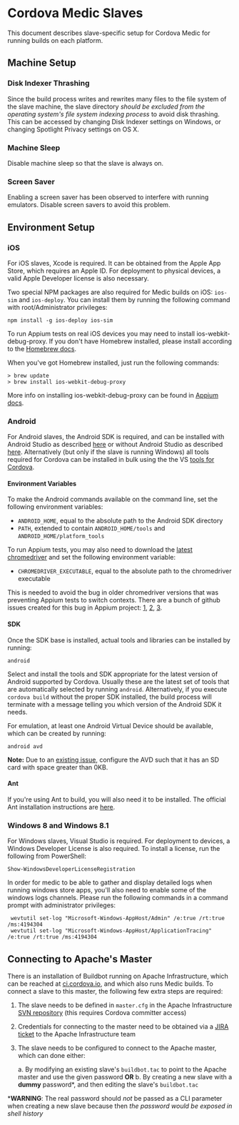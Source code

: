 Cordova Medic Slaves
====================

This document describes slave-specific setup for Cordova Medic for running builds on each platform.

## Machine Setup

### Disk Indexer Thrashing

Since the build process writes and rewrites many files to the file system of the slave machine, the slave directory *should be excluded from the operating system's file system indexing process* to avoid disk thrashing. This can be accessed by changing Disk Indexer settings on Windows, or changing Spotlight Privacy settings on OS X.

### Machine Sleep

Disable machine sleep so that the slave is always on.

### Screen Saver

Enabling a screen saver has been observed to interfere with running emulators. Disable screen savers to avoid this problem.

## Environment Setup

### iOS

For iOS slaves, Xcode is required. It can be obtained from the Apple App Store, which requires an Apple ID. For deployment to physical devices, a valid Apple Developer license is also necessary.

Two special NPM packages are also required for Medic builds on iOS: `ios-sim` and `ios-deploy`. You can install them by running the following command with root/Administrator privileges:

    npm install -g ios-deploy ios-sim

To run Appium tests on real iOS devices you may need to install ios-webkit-debug-proxy. If you don't have Homebrew installed, please install according to the [Homebrew docs][brew].

When you've got Homebrew installed, just run the following commands:

 ``` center
 > brew update
 > brew install ios-webkit-debug-proxy
 ```

More info on installing ios-webkit-debug-proxy can be found in [Appium docs][appium_docs].

### Android

For Android slaves, the Android SDK is required, and can be installed with Android Studio as described [here][android_full] or without Android Studio as described [here][android_cli]. Alternatively (but only if the slave is running Windows) all tools required for Cordova can be installed in bulk using the the VS [tools for Cordova][vs_cordova].

#### Environment Variables

To make the Android commands available on the command line, set the following environment variables:

- `ANDROID_HOME`, equal to the absolute path to the Android SDK directory
- `PATH`, extended to contain `ANDROID_HOME/tools` and `ANDROID_HOME/platform_tools`

To run Appium tests, you may also need to download the [latest chromedriver][chromedriver] and set the following environment variable:

- `CHROMEDRIVER_EXECUTABLE`, equal to the absolute path to the chromedriver executable

This is needed to avoid the bug in older chromedriver versions that was preventing Appium tests to switch contexts. There are a bunch of github issues created for this bug in Appium project: [1][appium_bug_1], [2][appium_bug_2], [3][appium_bug_3].

#### SDK

Once the SDK base is installed, actual tools and libraries can be installed by running:

    android

Select and install the tools and SDK appropriate for the latest version of Android supported by Cordova. Usually these are the latest set of tools that are automatically selected by running `android`. Alternatively, if you execute `cordova build` without the proper SDK installed, the build process will terminate with a message telling you which version of the Android SDK it needs.

For emulation, at least one Android Virtual Device should be available, which can be created by running:

    android avd

**Note:** Due to an [existing issue][issue], configure the AVD such that it has an SD card with space greater than 0KB.

#### Ant

If you're using Ant to build, you will also need it to be installed. The official Ant installation instructions are [here][ant].

### Windows 8 and Windows 8.1

For Windows slaves, Visual Studio is required. For deployment to devices, a Windows Developer License is also required. To install a license, run the following from PowerShell:

    Show-WindowsDeveloperLicenseRegistration

In order for medic to be able to gather and display detailed logs when running windows store apps, you'll also need to enable some of the windows logs channels. Please run the following commands in a command prompt with administrator privileges:

     wevtutil set-log "Microsoft-Windows-AppHost/Admin" /e:true /rt:true /ms:4194304
     wevtutil set-log "Microsoft-Windows-AppHost/ApplicationTracing" /e:true /rt:true /ms:4194304

## Connecting to Apache's Master

There is an installation of Buildbot running on Apache Infrastructure, which can be reached at [ci.cordova.io][ci], and which also runs Medic builds. To connect a slave to this master, the following few extra steps are required:

1. The slave needs to be defined in `master.cfg` in the Apache Infrastructure [SVN repository][infra_svn] (this requires Cordova committer access)
2. Credentials for connecting to the master need to be obtained via a [JIRA ticket][infra_jira] to the Apache Infrastructure team
3. The slave needs to be configured to connect to the Apache master, which can done either:

    a. By modifying an existing slave's `buildbot.tac` to point to the Apache master and use the given password **OR**
    b. By creating a new slave with a **dummy** password\*, and then editing the slave's `buildbot.tac`

\***WARNING**: The real password should *not* be passed as a CLI parameter when creating a new slave because then *the password would be exposed in shell history*

[android_full]: http://developer.android.com/sdk/installing/index.html?pkg=studio
[android_cli]:  http://developer.android.com/sdk/installing/index.html?pkg=tools
[vs_cordova]:   http://www.visualstudio.com/en-us/explore/cordova-vs.aspx
[issue]:        https://issues.apache.org/jira/browse/CB-8535
[ci]:           http://ci.cordova.io
[infra_jira]:   https://www.apache.org/dev/infra-contact
[infra_svn]:    https://svn.apache.org/repos/infra/infrastructure/buildbot/aegis/buildmaster/master1/
[ant]:          http://ant.apache.org/manual/install.html
[appium_bug_1]: https://github.com/appium/appium/issues/4429
[appium_bug_2]: https://github.com/appium/appium/issues/5526
[appium_bug_3]: https://github.com/appium/appium/issues/5616
[chromedriver]: https://sites.google.com/a/chromium.org/chromedriver/downloads
[appium_docs]:  https://github.com/appium/appium/blob/master/docs/en/advanced-concepts/ios-webkit-debug-proxy.md
[brew]:         http://brew.sh/
